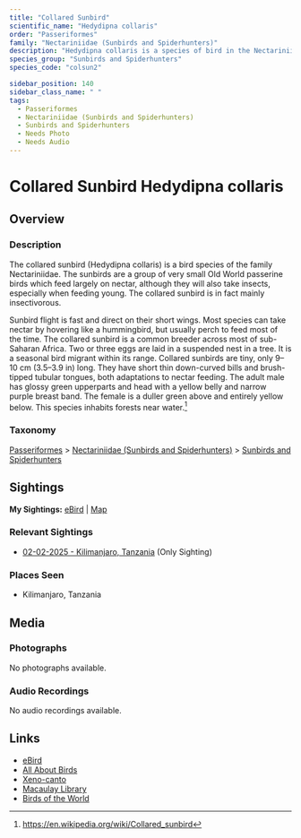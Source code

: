 ```yaml
---
title: "Collared Sunbird"
scientific_name: "Hedydipna collaris"
order: "Passeriformes"
family: "Nectariniidae (Sunbirds and Spiderhunters)"
description: "Hedydipna collaris is a species of bird in the Nectariniidae (Sunbirds and Spiderhunters) family. It has been observed 1 times."
species_group: "Sunbirds and Spiderhunters"
species_code: "colsun2"

sidebar_position: 140
sidebar_class_name: " "
tags: 
  - Passeriformes
  - Nectariniidae (Sunbirds and Spiderhunters)
  - Sunbirds and Spiderhunters
  - Needs Photo
  - Needs Audio
---
```


# Collared Sunbird <span className='sci_name'>Hedydipna collaris</span>

## Overview

### Description
The collared sunbird (Hedydipna collaris) is a bird species of the family Nectariniidae. The sunbirds are a group of very small Old World passerine birds which feed largely on nectar, although they will also take insects, especially when feeding young. The collared sunbird is in fact mainly insectivorous.

Sunbird flight is fast and direct on their short wings. Most species can take nectar by hovering like a hummingbird, but usually perch to feed most of the time.
The collared sunbird is a common breeder across most of sub-Saharan Africa. Two or three eggs are laid in a suspended nest in a tree. It is a seasonal bird migrant within its range.
Collared sunbirds are tiny, only 9–10 cm (3.5–3.9 in) long. They have short thin down-curved bills and brush-tipped tubular tongues, both adaptations to nectar feeding.
The adult male has glossy green upperparts and head with a yellow belly and narrow purple breast band. The female is a duller green above and entirely yellow below.
This species inhabits forests near water.[^1]

[^1]: https://en.wikipedia.org/wiki/Collared_sunbird

### Taxonomy
[Passeriformes](/tags/passeriformes) > [Nectariniidae (Sunbirds and Spiderhunters)](/tags/nectariniidae-sunbirds-and-spiderhunters) > [Sunbirds and Spiderhunters](/tags/sunbirds-and-spiderhunters)


## Sightings

**My Sightings:** [eBird](https://ebird.org/lifelist?r=world&time=life&spp=colsun2) | [Map](/map?species_code=colsun2)

### Relevant Sightings

* [02-02-2025 - Kilimanjaro, Tanzania](https://ebird.org/checklist/S216358669) (Only Sighting)

### Places Seen

* Kilimanjaro, Tanzania



## Media
### Photographs
No photographs available.

### Audio Recordings
No audio recordings available.

## Links
* [eBird](https://ebird.org/species/colsun2) 
* [All About Birds](https://www.allaboutbirds.org/guide/colsun2) 
* [Xeno-canto](https://www.xeno-canto.org/species/hedydipna-collaris) 
* [Macaulay Library](https://search.macaulaylibrary.org/catalog?taxonCode=colsun2&sort=rating_rank_desc)
* [Birds of the World](https://birdsoftheworld.org/bow/species/colsun2)
